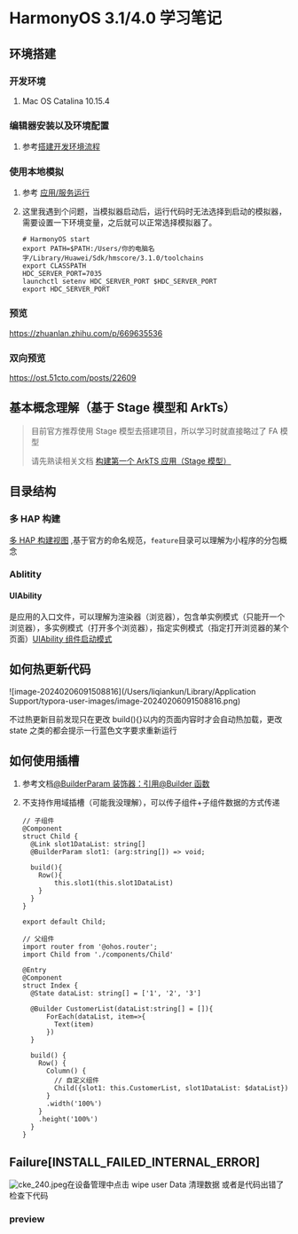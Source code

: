 # HarmonyOS 3.1/4.0 学习笔记

## 环境搭建

### 开发环境

1. Mac OS Catalina 10.15.4

### 编辑器安装以及环境配置

1. 参考[搭建开发环境流程](https://developer.huawei.com/consumer/cn/doc/harmonyos-guides-V2/installation_process-0000001071425528-V2)

### 使用本地模拟

1. 参考 [应用/服务运行](https://developer.huawei.com/consumer/cn/doc/harmonyos-guides-V2/running-app-0000001495169810-V2)

2. 这里我遇到个问题，当模拟器启动后，运行代码时无法选择到启动的模拟器，需要设置一下环境变量，之后就可以正常选择模拟器了。
   ```shell
   # HarmonyOS start
   export PATH=$PATH:/Users/你的电脑名字/Library/Huawei/Sdk/hmscore/3.1.0/toolchains
   export CLASSPATH
   HDC_SERVER_PORT=7035
   launchctl setenv HDC_SERVER_PORT $HDC_SERVER_PORT
   export HDC_SERVER_PORT
   ```

### 预览

https://zhuanlan.zhihu.com/p/669635536

### 双向预览

https://ost.51cto.com/posts/22609

## 基本概念理解（基于 Stage 模型和 ArkTs）

> 目前官方推荐使用 Stage 模型去搭建项目，所以学习时就直接略过了 FA 模型
>
> 请先熟读相关文档 [构建第一个 ArkTS 应用（Stage 模型）](https://developer.huawei.com/consumer/cn/doc/harmonyos-guides-V2/start-with-ets-stage-0000001477980905-V2)

## 目录结构

### 多 HAP 构建

[多 HAP 构建视图](https://developer.huawei.com/consumer/cn/doc/harmonyos-guides-V2/multi-hap-build-view-0000001427744536-V2) ,基于官方的命名规范，`feature`目录可以理解为小程序的分包概念

### Ablitity

#### UIAbility

是应用的入口文件，可以理解为渲染器（浏览器），包含单实例模式（只能开一个浏览器），多实例模式（打开多个浏览器），指定实例模式（指定打开浏览器的某个页面）[UIAbility 组件启动模式](https://developer.huawei.com/consumer/cn/doc/harmonyos-guides-V2/uiability-launch-type-0000001428061476-V2)

## 如何热更新代码

![image-20240206091508816](/Users/liqiankun/Library/Application Support/typora-user-images/image-20240206091508816.png)

不过热更新目前发现只在更改 build(){}以内的页面内容时才会自动热加载，更改 state 之类的都会提示一行蓝色文字要求重新运行

## 如何使用插槽

1. 参考文档[@BuilderParam 装饰器：引用@Builder 函数](https://developer.huawei.com/consumer/cn/doc/harmonyos-guides-V2/arkts-builderparam-0000001524416541-V2)

2. 不支持作用域插槽（可能我没理解），可以传子组件+子组件数据的方式传递

   ```tsx
   // 子组件
   @Component
   struct Child {
     @Link slot1DataList: string[]
     @BuilderParam slot1: (arg:string[]) => void;

     build(){
       Row(){
           this.slot1(this.slot1DataList)
       }
     }
   }

   export default Child;
   ```

   ```tsx
   // 父组件
   import router from '@ohos.router';
   import Child from './components/Child'

   @Entry
   @Component
   struct Index {
     @State dataList: string[] = ['1', '2', '3']

     @Builder CustomerList(dataList:string[] = []){
         ForEach(dataList, item=>{
           Text(item)
         })
     }

     build() {
       Row() {
         Column() {
           // 自定义组件
           Child({slot1: this.CustomerList, slot1DataList: $dataList})
         }
         .width('100%')
       }
       .height('100%')
     }
   }
   ```

## Failure[INSTALL_FAILED_INTERNAL_ERROR]

![cke_240.jpeg](https://alliance-communityfile-drcn.dbankcdn.com/FileServer/getFile/cmtybbs/739/542/078/0030086000739542078.20231227111115.12034213155012882109106982861024:50001231000000:2800:10B69837F7F7B35E87AA57642111D6E5EDB2687076389DEB3B0B3279BFE18380.jpeg)在设备管理中点击 wipe user Data 清理数据 或者是代码出错了 检查下代码

### preview
